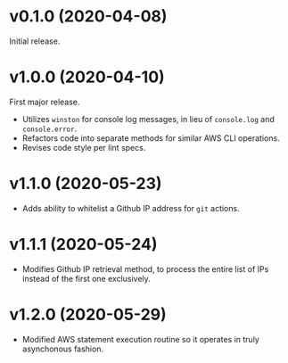 # v0.1.0 (2020-04-08)

Initial release.

# v1.0.0 (2020-04-10)

First major release.

* Utilizes `winston` for console log messages, in lieu of `console.log` and `console.error`.
* Refactors code into separate methods for similar AWS CLI operations.
* Revises code style per lint specs.

# v1.1.0 (2020-05-23)

* Adds ability to whitelist a Github IP address for `git` actions.

# v1.1.1 (2020-05-24)

* Modifies Github IP retrieval method, to process the entire list of IPs instead of the first one exclusively.

# v1.2.0 (2020-05-29)

* Modified AWS statement execution routine so it operates in truly asynchonous fashion.